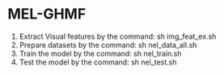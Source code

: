 # MEL-GHMF

1. Extract Visual features by the command:    sh img_feat_ex.sh
2. Prepare datasets by the command:              sh nel_data_all.sh
3. Train the model by the command:                     sh nel_train.sh
4. Test the model by the command:                     sh nel_test.sh